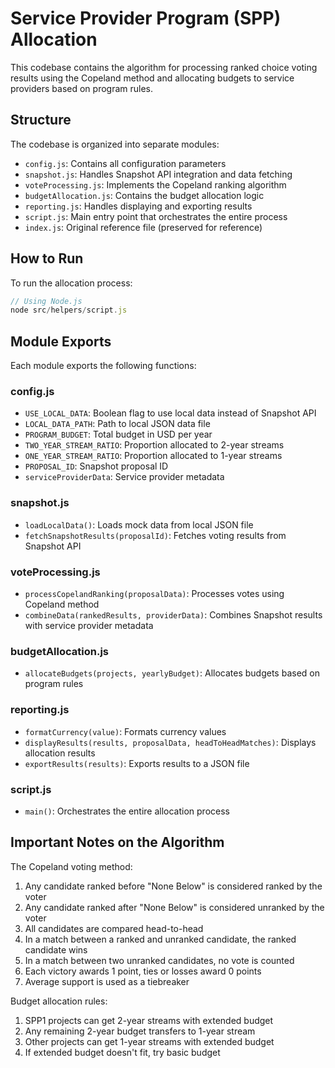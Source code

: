 # Service Provider Program (SPP) Allocation

This codebase contains the algorithm for processing ranked choice voting results using the Copeland method and allocating budgets to service providers based on program rules.

## Structure

The codebase is organized into separate modules:

- `config.js`: Contains all configuration parameters
- `snapshot.js`: Handles Snapshot API integration and data fetching
- `voteProcessing.js`: Implements the Copeland ranking algorithm
- `budgetAllocation.js`: Contains the budget allocation logic
- `reporting.js`: Handles displaying and exporting results
- `script.js`: Main entry point that orchestrates the entire process
- `index.js`: Original reference file (preserved for reference)

## How to Run

To run the allocation process:

```javascript
// Using Node.js
node src/helpers/script.js
```

## Module Exports

Each module exports the following functions:

### config.js
- `USE_LOCAL_DATA`: Boolean flag to use local data instead of Snapshot API
- `LOCAL_DATA_PATH`: Path to local JSON data file
- `PROGRAM_BUDGET`: Total budget in USD per year
- `TWO_YEAR_STREAM_RATIO`: Proportion allocated to 2-year streams
- `ONE_YEAR_STREAM_RATIO`: Proportion allocated to 1-year streams
- `PROPOSAL_ID`: Snapshot proposal ID
- `serviceProviderData`: Service provider metadata

### snapshot.js
- `loadLocalData()`: Loads mock data from local JSON file
- `fetchSnapshotResults(proposalId)`: Fetches voting results from Snapshot API

### voteProcessing.js
- `processCopelandRanking(proposalData)`: Processes votes using Copeland method
- `combineData(rankedResults, providerData)`: Combines Snapshot results with service provider metadata

### budgetAllocation.js
- `allocateBudgets(projects, yearlyBudget)`: Allocates budgets based on program rules

### reporting.js
- `formatCurrency(value)`: Formats currency values
- `displayResults(results, proposalData, headToHeadMatches)`: Displays allocation results
- `exportResults(results)`: Exports results to a JSON file

### script.js
- `main()`: Orchestrates the entire allocation process

## Important Notes on the Algorithm

The Copeland voting method:
1. Any candidate ranked before "None Below" is considered ranked by the voter
2. Any candidate ranked after "None Below" is considered unranked by the voter
3. All candidates are compared head-to-head
4. In a match between a ranked and unranked candidate, the ranked candidate wins
5. In a match between two unranked candidates, no vote is counted
6. Each victory awards 1 point, ties or losses award 0 points
7. Average support is used as a tiebreaker

Budget allocation rules:
1. SPP1 projects can get 2-year streams with extended budget
2. Any remaining 2-year budget transfers to 1-year stream
3. Other projects can get 1-year streams with extended budget
4. If extended budget doesn't fit, try basic budget 